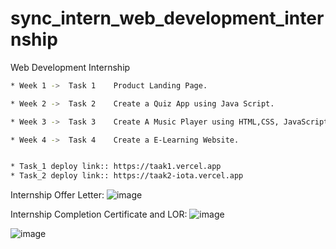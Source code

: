 # sync_intern_web_development_internship
Web Development Internship

```sh
* Week 1 ->  Task 1    Product Landing Page.

* Week 2 ->  Task 2    Create a Quiz App using Java Script.

* Week 3 ->  Task 3    Create A Music Player using HTML,CSS, JavaScript.

* Week 4 ->  Task 4    Create a E-Learning Website.
```

```sh

* Task_1 deploy link:: https://taak1.vercel.app
* Task_2 deploy link:: https://taak2-iota.vercel.app
```
Internship Offer Letter:
![image](https://github.com/dollpriyanka/sync_intern_web_development_-internship/assets/91906722/5b397701-0494-45a1-846b-cef72f4259de)

Internship Completion Certificate and LOR:
![image](https://github.com/dollpriyanka/sync_intern_web_development_-internship/assets/91906722/78e5eb03-75c9-4ea3-a369-f6b9b62de974)

![image](https://github.com/dollpriyanka/sync_intern_web_development_-internship/assets/91906722/edfac26f-d027-4d33-9ce2-21d54c7f1b87)

